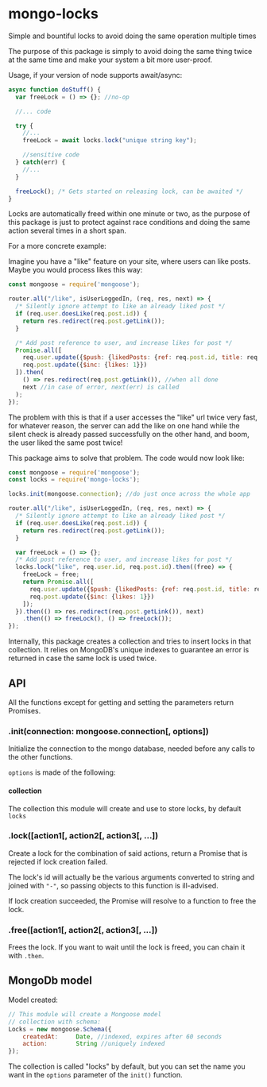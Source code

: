 # mongo-locks
Simple and bountiful locks to avoid doing the same operation multiple times

The purpose of this package is simply to avoid doing the same thing twice at the same time
and make your system a bit more user-proof.

Usage, if your version of node supports await/async:

```js
async function doStuff() {
  var freeLock = () => {}; //no-op

  //... code

  try {
    //...
    freeLock = await locks.lock("unique string key");

    //sensitive code
  } catch(err) {
    //...
  }

  freeLock(); /* Gets started on releasing lock, can be awaited */
}
```

Locks are automatically freed within one minute or two, as the purpose of this package is just to protect against
race conditions and doing the same action several times in a short span.

For a more concrete example:

Imagine you have a "like" feature on your site, where users can like posts. Maybe you would
process likes this way:

```js
const mongoose = require('mongoose');

router.all("/like", isUserLoggedIn, (req, res, next) => {
  /* Silently ignore attempt to like an already liked post */
  if (req.user.doesLike(req.post.id)) {
    return res.redirect(req.post.getLink()); 
  }

  /* Add post reference to user, and increase likes for post */
  Promise.all([
    req.user.update({$push: {likedPosts: {ref: req.post.id, title: req.post.title}}}),
    req.post.update({$inc: {likes: 1}})
  ]).then(
    () => res.redirect(req.post.getLink()), //when all done
    next //in case of error, next(err) is called
  );
});
```

The problem with this is that if a user accesses the "like" url twice very fast, for whatever
reason, the server can add the like on one hand while the silent check is already passed successfully
on the other hand, and boom, the user liked the same post twice!

This package aims to solve that problem. The code would now look like:

```js
const mongoose = require('mongoose');
const locks = require('mongo-locks');

locks.init(mongoose.connection); //do just once across the whole app

router.all("/like", isUserLoggedIn, (req, res, next) => {
  /* Silently ignore attempt to like an already liked post */
  if (req.user.doesLike(req.post.id)) {
    return res.redirect(req.post.getLink()); 
  }

  var freeLock = () => {};
  /* Add post reference to user, and increase likes for post */
  locks.lock("like", req.user.id, req.post.id).then((free) => {
    freeLock = free;
    return Promise.all([
      req.user.update({$push: {likedPosts: {ref: req.post.id, title: req.post.title}}}),
      req.post.update({$inc: {likes: 1}})
    ]);
  }).then(() => res.redirect(req.post.getLink()), next)
    .then(() => freeLock(), () => freeLock());
});
```

Internally, this package creates a collection and tries to insert locks in
that collection. It relies on MongoDB's unique indexes to guarantee an error
is returned in case the same lock is used twice.


## API

All the functions except for getting and setting the parameters return Promises.

### .init(connection: mongoose.connection[, options])

Initialize the connection to the mongo database, needed before any calls to the other functions.

`options` is made of the following:

#### collection 

The collection this module will create and use to store locks, by default `locks`

### .lock([action1[, action2[, action3[, ...])

Create a lock for the combination of said actions, return a Promise that is rejected if lock creation failed.

The lock's id will actually be the various arguments converted to string and joined with `"-"`, so passing objects
to this function is ill-advised.

If lock creation succeeded, the Promise will resolve to a function to free the lock.

### .free([action1[, action2[, action3[, ...])

Frees the lock. If you want to wait until the lock is freed, you can chain it with `.then`.

## MongoDb model

Model created:

``` js
// This module will create a Mongoose model 
// collection with schema:
Locks = new mongoose.Schema({
    createdAt:     Date, //indexed, expires after 60 seconds
    action:        String //uniquely indexed
});
```

The collection is called "locks" by default, but you can set the name you want in the `options`
parameter of the `init()` function.
